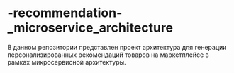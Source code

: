 # -recommendation-_microservice_architecture
В данном репозитории представлен проект архитектура для генерации персонализированных рекомендаций товаров на маркетплейсе в рамках микросервисной архитектуры. 
